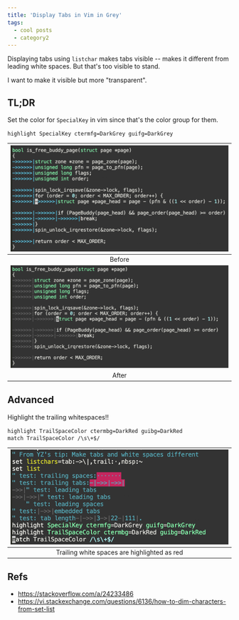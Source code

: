 ```yaml
---
title: 'Display Tabs in Vim in Grey'
tags:
  - cool posts
  - category2
---
```



Displaying tabs using `listchar` makes tabs visible -- makes it different from
leading white spaces.  But that's too visible to stand.

I want to make it visible but more "transparent".

## TL;DR

Set the color for `SpecialKey` in vim since that's the color group for them.

```
highlight SpecialKey ctermfg=DarkGrey guifg=DarkGrey
```

|![](../images/vim-tab-color-before.png)|
|:--:|
|Before|
|![](../images/vim-tab-color-after.png)|
|After|

## Advanced

Highlight the trailing whitespaces!!

```
highlight TrailSpaceColor ctermbg=DarkRed guibg=DarkRed
match TrailSpaceColor /\s\+$/
```

|![](../images/vim-set-tab-color.png)|
|:--:|
|Trailing white spaces are highlighted as red|

## Refs
* https://stackoverflow.com/a/24233486
* https://vi.stackexchange.com/questions/6136/how-to-dim-characters-from-set-list
